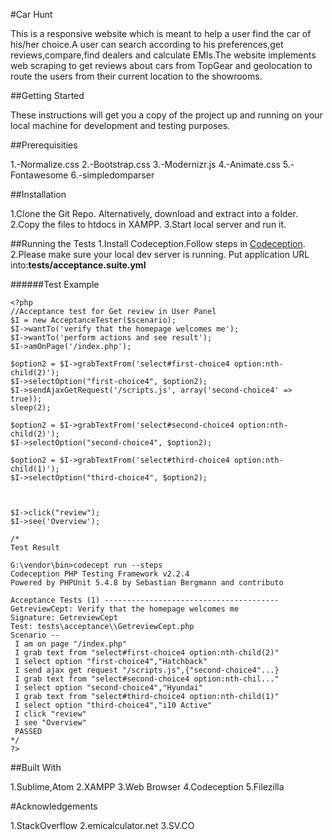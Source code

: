 #Car Hunt

This is a responsive website which is meant to help a user find the car of his/her choice.A user can search according to his preferences,get reviews,compare,find dealers and calculate EMIs.The website implements web scraping to get reviews about cars from TopGear and geolocation to route the users from their current location to the showrooms. 

##Getting Started

These instructions will get you a copy of the project up and running on your local machine for development and testing purposes.

##Prerequisities

1.-Normalize.css
2.-Bootstrap.css
3.-Modernizr.js
4.-Animate.css
5.-Fontawesome
6.-simpledomparser

##Installation

1.Clone the Git Repo. Alternatively, download and extract into a folder.
2.Copy the files to htdocs in XAMPP.
3.Start local server and run it.

##Running the Tests
1.Install Codeception.Follow steps in [Codeception](http://codeception.com/quickstart).
2.Please make sure your local dev server is running.  Put application URL into:**tests/acceptance.suite.yml**

######Test Example

```
<?php 
//Acceptance test for Get review in User Panel
$I = new AcceptanceTester($scenario);
$I->wantTo('verify that the homepage welcomes me');
$I->wantTo('perform actions and see result');
$I->amOnPage('/index.php');

$option2 = $I->grabTextFrom('select#first-choice4 option:nth-child(2)');
$I->selectOption("first-choice4", $option2);
$I->sendAjaxGetRequest('/scripts.js', array('second-choice4' => true));
sleep(2);

$option2 = $I->grabTextFrom('select#second-choice4 option:nth-child(2)');
$I->selectOption("second-choice4", $option2);

$option2 = $I->grabTextFrom('select#third-choice4 option:nth-child(1)');
$I->selectOption("third-choice4", $option2);



$I->click("review");
$I->see('Overview');

/*
Test Result

G:\vendor\bin>codecept run --steps
Codeception PHP Testing Framework v2.2.4
Powered by PHPUnit 5.4.8 by Sebastian Bergmann and contributo

Acceptance Tests (1) ---------------------------------------
GetreviewCept: Verify that the homepage welcomes me
Signature: GetreviewCept
Test: tests\acceptance\\GetreviewCept.php
Scenario --
 I am on page "/index.php"
 I grab text from "select#first-choice4 option:nth-child(2)"
 I select option "first-choice4","Hatchback"
 I send ajax get request "/scripts.js",{"second-choice4"...}
 I grab text from "select#second-choice4 option:nth-chil..."
 I select option "second-choice4","Hyundai"
 I grab text from "select#third-choice4 option:nth-child(1)"
 I select option "third-choice4","i10 Active"
 I click "review"
 I see "Overview"
 PASSED
*/
?>
```

##Built With

1.Sublime,Atom
2.XAMPP
3.Web Browser
4.Codeception
5.Filezilla

#Acknowledgements

1.StackOverflow
2.emicalculator.net
3.SV.CO


